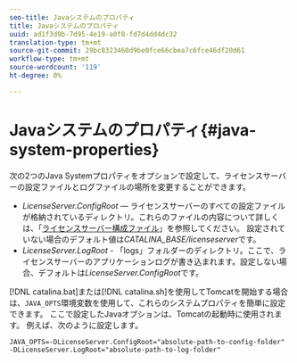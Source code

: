 ```yaml
---
seo-title: Javaシステムのプロパティ
title: Javaシステムのプロパティ
uuid: ad1f3d9b-7d95-4e19-a0f8-fd7d4dd4dc32
translation-type: tm+mt
source-git-commit: 29bc8323460d9be0fce66cbea7c6fce46df20d61
workflow-type: tm+mt
source-wordcount: '119'
ht-degree: 0%

---
```



# Javaシステムのプロパティ{#java-system-properties}

次の2つのJava Systemプロパティをオプションで設定して、ライセンスサーバーの設定ファイルとログファイルの場所を変更することができます。

* *LicenseServer.ConfigRoot*  — ライセンスサーバーのすべての設定ファイルが格納されているディレクトリ。これらのファイルの内容について詳しくは、「[ライセンスサーバー構成ファイル](../../aaxs-protected-streaming/aaxs-license-server-config-files/aaxs-configuration-directory-structure.md)」を参照してください。 設定されていない場合のデフォルト値は&#x200B;*CATALINA_BASE/licenseserver*&#x200B;です。
* *LicenseServer.LogRoot*  - 「logs」フォルダーのディレクトリ。ここで、ライセンスサーバーのアプリケーションログが書き込まれます。設定しない場合、デフォルトは&#x200B;*LicenseServer.ConfigRoot*&#x200B;です。

[!DNL catalina.bat]または[!DNL catalina.sh]を使用してTomcatを開始する場合は、`JAVA_OPTS`環境変数を使用して、これらのシステムプロパティを簡単に設定できます。 ここで設定したJavaオプションは、Tomcatの起動時に使用されます。 例えば、次のように設定します。

```
JAVA_OPTS=-DLicenseServer.ConfigRoot="absolute-path-to-config-folder" -DLicenseServer.LogRoot="absolute-path-to-log-folder"
```

